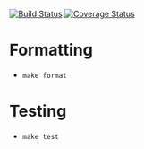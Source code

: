 [![Build Status](https://travis-ci.com/projectmovio/anime-service.svg?branch=master)](https://travis-ci.com/projectmovio/anime-service)
[![Coverage Status](https://coveralls.io/repos/github/projectmovio/anime-service/badge.svg?branch=master)](https://coveralls.io/github/projectmovio/anime-service?branch=master)
# Formatting

* `make format`

# Testing

* `make test`